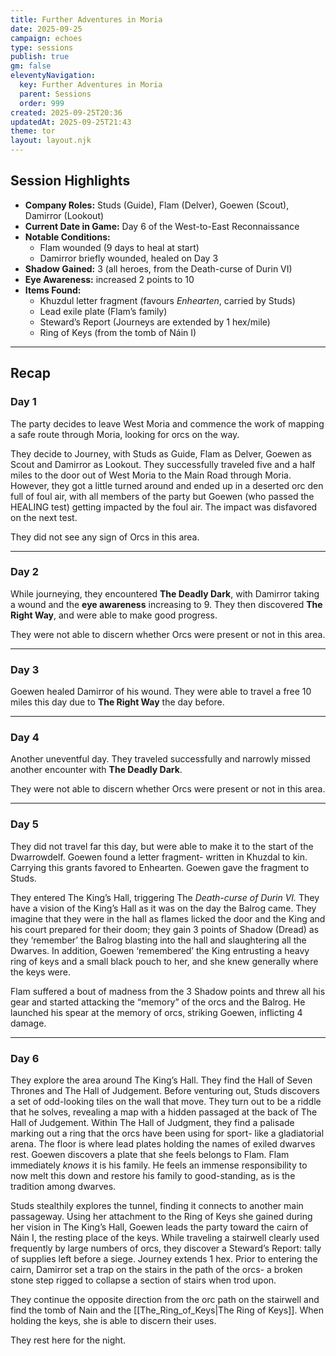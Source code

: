 ```yaml
---
title: Further Adventures in Moria
date: 2025-09-25
campaign: echoes
type: sessions
publish: true
gm: false
eleventyNavigation:
  key: Further Adventures in Moria
  parent: Sessions
  order: 999
created: 2025-09-25T20:36
updatedAt: 2025-09-25T21:43
theme: tor
layout: layout.njk
---
```

## Session Highlights
- **Company Roles:** Studs (Guide), Flam (Delver), Goewen (Scout), Damirror (Lookout)  
- **Current Date in Game:** Day 6 of the West-to-East Reconnaissance  
- **Notable Conditions:**  
  - Flam wounded (9 days to heal at start)  
  - Damirror briefly wounded, healed on Day 3  
- **Shadow Gained:** 3 (all heroes, from the Death-curse of Durin VI)  
- **Eye Awareness:** increased 2 points to 10
- **Items Found:**  
  - Khuzdul letter fragment (favours *Enhearten*, carried by Studs)  
  - Lead exile plate (Flam’s family)  
  - Steward’s Report (Journeys are extended by 1 hex/mile)  
  - Ring of Keys (from the tomb of Náin I)  
---
## Recap

### Day 1
The party decides to leave West Moria and commence the work of mapping a safe route through Moria, looking for orcs on the way.

They decide to Journey, with Studs as Guide, Flam as Delver, Goewen as Scout and Damirror as Lookout. They successfully traveled five and a half miles to the door out of West Moria to the Main Road through Moria. However, they got a little turned around and ended up in a deserted orc den full of foul air, with all members of the party but Goewen (who passed the HEALING test) getting impacted by the foul air. The impact was disfavored on the next test.

They did not see any sign of Orcs in this area.

---
### Day 2
While journeying, they encountered **The Deadly Dark**, with Damirror taking a wound and the **eye awareness** increasing to 9. They then discovered **The Right Way**, and were able to make good progress.

They were not able to discern whether Orcs were present or not in this area.

---
### Day 3
Goewen healed Damirror of his wound. They were able to travel a free 10 miles this day due to **The Right Way** the day before.

---
### Day 4
Another uneventful day. They traveled successfully and narrowly missed another encounter with **The Deadly Dark**.

They were not able to discern whether Orcs were present or not in this area.

---
### Day 5
They did not travel far this day, but were able to make it to the start of the Dwarrowdelf. Goewen found a letter fragment- written in Khuzdal to kin. Carrying this grants favored to Enhearten. Goewen gave the fragment to Studs.

They entered The King’s Hall, triggering The _Death-curse of Durin VI._ They have a vision of the King’s Hall as it was on the day the Balrog came. They imagine that they were in the hall as flames licked the door and the King and his court prepared for their doom; they gain 3 points of Shadow (Dread) as they ‘remember’ the Balrog blasting into the hall and slaughtering all the Dwarves. In addition, Goewen ‘remembered’ the King entrusting a heavy ring of keys and a small black pouch to her, and she knew generally where the keys were.

Flam suffered a bout of madness from the 3 Shadow points and threw all his gear and started attacking the “memory” of the orcs and the Balrog. He launched his spear at the memory of orcs, striking Goewen, inflicting 4 damage.


---
### Day 6
They explore the area around The King’s Hall. They find the Hall of Seven Thrones and The Hall of Judgement. Before venturing out, Studs discovers a set of odd-looking tiles on the wall that move. They turn out to be a riddle that he solves, revealing a map with a hidden passaged at the back of The Hall of Judgement. Within The Hall of Judgment, they find a palisade marking out a ring that the orcs have been using for sport- like a gladiatorial arena. The floor is where lead plates holding the names of exiled dwarves rest. Goewen discovers a plate that she feels belongs to Flam. Flam immediately _knows_ it is his family. He feels an immense responsibility to now melt this down and restore his family to good-standing, as is the tradition among dwarves.

Studs stealthily explores the tunnel, finding it connects to another main passageway. Using her attachment to the Ring of Keys she gained during her vision in The King’s Hall, Goewen leads the party toward the cairn of Náin I, the resting place of the keys. While traveling a stairwell clearly used frequently by large numbers of orcs, they discover a Steward’s Report: tally of supplies left before a siege. Journey extends 1 hex. Prior to entering the cairn, Damirror set a trap on the stairs in the path of the orcs- a broken stone step rigged to collapse a section of stairs when trod upon.

They continue the opposite direction from the orc path on the stairwell and find the tomb of Nain and the [[The_Ring_of_Keys|The Ring of Keys]]. When holding the keys, she is able to discern their uses.

They rest here for the night.
